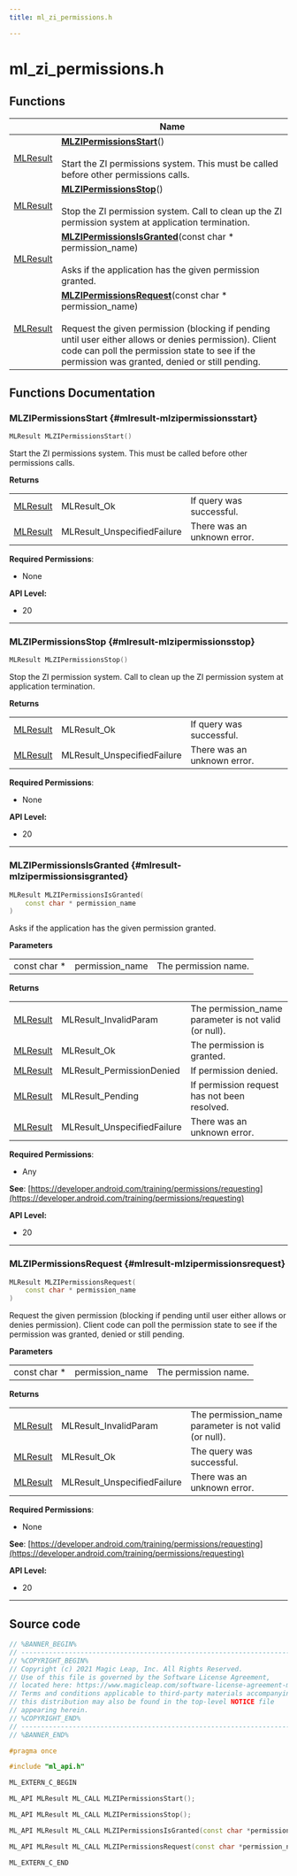 ```yaml
---
title: ml_zi_permissions.h

---
```


# ml_zi_permissions.h



## Functions

|                | Name           |
| -------------- | -------------- |
| [MLResult](/versioned_docs/version-22-Feb-2023/api-ref/api/Modules/group___platform/group___platform.md#int32-t-mlresult) | **[MLZIPermissionsStart](/versioned_docs/version-22-Feb-2023/api-ref/api/Modules/group___z_i/group___z_i.md#mlresult-mlzipermissionsstart)**()<br></br>Start the ZI permissions system. This must be called before other permissions calls.  |
| [MLResult](/versioned_docs/version-22-Feb-2023/api-ref/api/Modules/group___platform/group___platform.md#int32-t-mlresult) | **[MLZIPermissionsStop](/versioned_docs/version-22-Feb-2023/api-ref/api/Modules/group___z_i/group___z_i.md#mlresult-mlzipermissionsstop)**()<br></br>Stop the ZI permission system. Call to clean up the ZI permission system at application termination.  |
| [MLResult](/versioned_docs/version-22-Feb-2023/api-ref/api/Modules/group___platform/group___platform.md#int32-t-mlresult) | **[MLZIPermissionsIsGranted](/versioned_docs/version-22-Feb-2023/api-ref/api/Modules/group___z_i/group___z_i.md#mlresult-mlzipermissionsisgranted)**(const char * permission_name)<br></br>Asks if the application has the given permission granted.  |
| [MLResult](/versioned_docs/version-22-Feb-2023/api-ref/api/Modules/group___platform/group___platform.md#int32-t-mlresult) | **[MLZIPermissionsRequest](/versioned_docs/version-22-Feb-2023/api-ref/api/Modules/group___z_i/group___z_i.md#mlresult-mlzipermissionsrequest)**(const char * permission_name)<br></br>Request the given permission (blocking if pending until user either allows or denies permission). Client code can poll the permission state to see if the permission was granted, denied or still pending.  |



## Functions Documentation

### MLZIPermissionsStart {#mlresult-mlzipermissionsstart}

```cpp
MLResult MLZIPermissionsStart()
```

Start the ZI permissions system. This must be called before other permissions calls. 


**Returns**

|  |   |   |
|--|--|--|
| [MLResult](/versioned_docs/version-22-Feb-2023/api-ref/api/Modules/group___platform/group___platform.md#int32-t-mlresult) |MLResult_Ok|If query was successful. |
| [MLResult](/versioned_docs/version-22-Feb-2023/api-ref/api/Modules/group___platform/group___platform.md#int32-t-mlresult) |MLResult_UnspecifiedFailure|There was an unknown error.|
**Required Permissions**:

  * None 





**API Level:**
  * 20




-----------

### MLZIPermissionsStop {#mlresult-mlzipermissionsstop}

```cpp
MLResult MLZIPermissionsStop()
```

Stop the ZI permission system. Call to clean up the ZI permission system at application termination. 


**Returns**

|  |   |   |
|--|--|--|
| [MLResult](/versioned_docs/version-22-Feb-2023/api-ref/api/Modules/group___platform/group___platform.md#int32-t-mlresult) |MLResult_Ok|If query was successful. |
| [MLResult](/versioned_docs/version-22-Feb-2023/api-ref/api/Modules/group___platform/group___platform.md#int32-t-mlresult) |MLResult_UnspecifiedFailure|There was an unknown error.|
**Required Permissions**:

  * None 





**API Level:**
  * 20




-----------

### MLZIPermissionsIsGranted {#mlresult-mlzipermissionsisgranted}

```cpp
MLResult MLZIPermissionsIsGranted(
    const char * permission_name
)
```

Asks if the application has the given permission granted. 

**Parameters**

|  |   |   |
|--|--|--|
| const char * |permission_name|The permission name.|

**Returns**

|  |   |   |
|--|--|--|
| [MLResult](/versioned_docs/version-22-Feb-2023/api-ref/api/Modules/group___platform/group___platform.md#int32-t-mlresult) |MLResult_InvalidParam|The permission_name parameter is not valid (or null). |
| [MLResult](/versioned_docs/version-22-Feb-2023/api-ref/api/Modules/group___platform/group___platform.md#int32-t-mlresult) |MLResult_Ok|The permission is granted. |
| [MLResult](/versioned_docs/version-22-Feb-2023/api-ref/api/Modules/group___platform/group___platform.md#int32-t-mlresult) |MLResult_PermissionDenied|If permission denied. |
| [MLResult](/versioned_docs/version-22-Feb-2023/api-ref/api/Modules/group___platform/group___platform.md#int32-t-mlresult) |MLResult_Pending|If permission request has not been resolved. |
| [MLResult](/versioned_docs/version-22-Feb-2023/api-ref/api/Modules/group___platform/group___platform.md#int32-t-mlresult) |MLResult_UnspecifiedFailure|There was an unknown error.|
**Required Permissions**:

  * Any 




**See**: [https://developer.android.com/training/permissions/requesting](https://developer.android.com/training/permissions/requesting)


**API Level:**
  * 20




-----------

### MLZIPermissionsRequest {#mlresult-mlzipermissionsrequest}

```cpp
MLResult MLZIPermissionsRequest(
    const char * permission_name
)
```

Request the given permission (blocking if pending until user either allows or denies permission). Client code can poll the permission state to see if the permission was granted, denied or still pending. 

**Parameters**

|  |   |   |
|--|--|--|
| const char * |permission_name|The permission name.|

**Returns**

|  |   |   |
|--|--|--|
| [MLResult](/versioned_docs/version-22-Feb-2023/api-ref/api/Modules/group___platform/group___platform.md#int32-t-mlresult) |MLResult_InvalidParam|The permission_name parameter is not valid (or null). |
| [MLResult](/versioned_docs/version-22-Feb-2023/api-ref/api/Modules/group___platform/group___platform.md#int32-t-mlresult) |MLResult_Ok|The query was successful. |
| [MLResult](/versioned_docs/version-22-Feb-2023/api-ref/api/Modules/group___platform/group___platform.md#int32-t-mlresult) |MLResult_UnspecifiedFailure|There was an unknown error.|
**Required Permissions**:

  * None 




**See**: [https://developer.android.com/training/permissions/requesting](https://developer.android.com/training/permissions/requesting)


**API Level:**
  * 20




-----------



## Source code

```cpp
// %BANNER_BEGIN%
// ---------------------------------------------------------------------
// %COPYRIGHT_BEGIN%
// Copyright (c) 2021 Magic Leap, Inc. All Rights Reserved.
// Use of this file is governed by the Software License Agreement,
// located here: https://www.magicleap.com/software-license-agreement-ml2
// Terms and conditions applicable to third-party materials accompanying
// this distribution may also be found in the top-level NOTICE file
// appearing herein.
// %COPYRIGHT_END%
// ---------------------------------------------------------------------
// %BANNER_END%

#pragma once

#include "ml_api.h"

ML_EXTERN_C_BEGIN

ML_API MLResult ML_CALL MLZIPermissionsStart();

ML_API MLResult ML_CALL MLZIPermissionsStop();

ML_API MLResult ML_CALL MLZIPermissionsIsGranted(const char *permission_name);

ML_API MLResult ML_CALL MLZIPermissionsRequest(const char *permission_name);

ML_EXTERN_C_END
```





